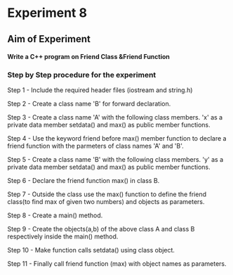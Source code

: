 # Experiment 8 
## Aim of Experiment
#### Write a C++ program on Friend Class &Friend Function
### Step by Step procedure for the experiment
Step 1 - Include the required header files (iostream and string.h)

Step 2 - Create a class name 'B' for forward declaration.

Step 3 - Create a class name 'A' with the following class members.
'x' as a private data member
setdata() and max() as public member functions.

Step 4 - Use the keyword friend before max() member function to declare a friend function with the parmeters of class names 'A' and 'B'.

Step 5 - Create a class name 'B' with the following class members.
'y' as a private data member
setdata() and max() as public member functions.

Step 6 - Declare the friend function max() in class B.

Step 7 - Outside the class use the max() function to define the friend class(to find max of given two numbers) and objects as parameters.

Step 8 - Create a main() method.

Step 9 - Create the objects(a,b) of the above class A  and class B respectively inside the main() method.

Step 10 - Make function calls setdata() using class object.

Step 11 - Finally call friend function (max) with object names as parameters.
